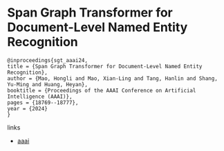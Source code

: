 # Span Graph Transformer for Document-Level Named Entity Recognition

```
@inproceedings{sgt_aaai24,
title = {Span Graph Transformer for Document-Level Named Entity Recognition},
author = {Mao, Hongli and Mao, Xian-Ling and Tang, Hanlin and Shang, Yu-Ming and Huang, Heyan},
booktitle = {Proceedings of the AAAI Conference on Artificial Intelligence (AAAI)},
pages = {18769--18777},
year = {2024}
}
```

links
- [aaai](https://ojs.aaai.org/index.php/AAAI/article/view/29841)
